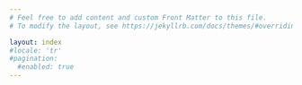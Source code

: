 ```yaml
---
# Feel free to add content and custom Front Matter to this file.
# To modify the layout, see https://jekyllrb.com/docs/themes/#overriding-theme-defaults

layout: index
#locale: 'tr'
#pagination: 
  #enabled: true
---
```

